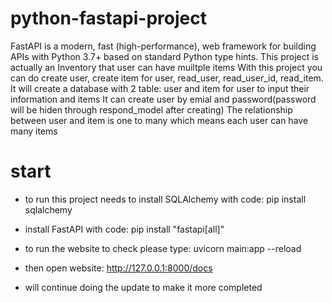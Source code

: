 # python-fastapi-project
FastAPI is a modern, fast (high-performance), web framework for building APIs with Python 3.7+ based on standard Python type hints.
This project is actually an Inventory that user can have muiltple items With this project you can do create user, create item for user, read_user, read_user_id, read_item. 
It will create a database with 2 table: user and item for user to input their information and items
It can create user by emial and password(password will be hiden through respond_model after creating)
The relationship between user and item is one to many which means each user can have many items

# start
- to run this project needs to install SQLAlchemy with code: pip install sqlalchemy

- install FastAPI with code: pip install "fastapi[all]"

- to run the website to check please type: uvicorn main:app --reload 

- then open website:  http://127.0.0.1:8000/docs



- will continue doing the update to make it more completed 
